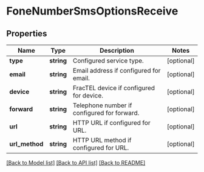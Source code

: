 # FoneNumberSmsOptionsReceive

## Properties
Name | Type | Description | Notes
------------ | ------------- | ------------- | -------------
**type** | **string** | Configured service type. | [optional] 
**email** | **string** | Email address if configured for email. | [optional] 
**device** | **string** | FracTEL device if configured for device. | [optional] 
**forward** | **string** | Telephone number if configured for forward. | [optional] 
**url** | **string** | HTTP URL if configured for URL. | [optional] 
**url_method** | **string** | HTTP URL method if configured for URL. | [optional] 

[[Back to Model list]](../README.md#documentation-for-models) [[Back to API list]](../README.md#documentation-for-api-endpoints) [[Back to README]](../README.md)


